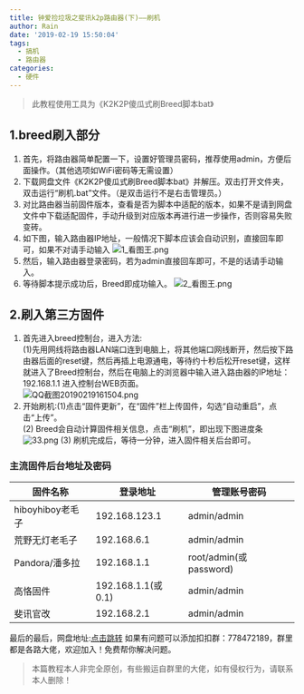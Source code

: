 ```yaml
---
title: 钟爱捡垃圾之斐讯k2p路由器(下)——刷机
author: Rain
date: '2019-02-19 15:50:04'
tags:
  - 搞机
  - 路由器
categories:
  - 硬件
---
```


<Boxx/>

> 此教程使用工具为《K2K2P傻瓜式刷Breed脚本bat》<br>
 ## 1.breed刷入部分

1. 首先，将路由器简单配置一下，设置好管理员密码，推荐使用admin，方便后面操作。（其他选项如WiFi密码等无需设置）
2. 下载网盘文件《K2K2P傻瓜式刷Breed脚本bat》并解压。双击打开文件夹，双击运行“刷机.bat”文件。（是双击运行不是右击管理员。）
3. 对比路由器当前固件版本，查看是否为脚本中适配的版本，如果不是请到网盘文件中下载适配固件，手动升级到对应版本再进行进一步操作，否则容易失败变砖。
4. 如下图，输入路由器IP地址，一般情况下脚本应该会自动识别，直接回车即可，如果不对请手动输入
![1_看图王.png](https://i.loli.net/2019/02/19/5c6bb784ce2ba.png)
5. 然后，输入路由器登录密码，若为admin直接回车即可，不是的话请手动输入。
6. 等待脚本提示成功后，Breed即成功输入。
![2_看图王.png](https://i.loli.net/2019/02/19/5c6bb85a972da.png)
## 2.刷入第三方固件
1. 首先进入breed控制台，进入方法: 
<br>(1)先用网线将路由器LAN端口连到电脑上，将其他端口网线断开，然后按下路由器后面的reset键，然后再插上电源通电，等待约十秒后松开reset键，这样就进入了Breed控制台，然后在电脑上的浏览器中输入进入路由器的IP地址：192.168.1.1 进入控制台WEB页面。<br>
![QQ截图20190219161504.png](https://i.loli.net/2019/02/19/5c6bbb16b5f86.png)
2. 开始刷机:(1)点击“固件更新”，在“固件”栏上传固件，勾选“自动重启”，点击“上传”。<br>
(2)	Breed会自动计算固件相关信息，点击“刷机”，即出现下图进度条<br>
![33.png](https://i.loli.net/2019/02/19/5c6bbb7b1974e.png)
(3) 刷机完成后，等待一分钟，进入固件相关后台即可。
### 主流固件后台地址及密码
 固件名称       | 登录地址       | 管理账号密码       |
 ------------------|-------------------|-----------------------|
 hiboyhiboy老毛子  | 192.168.123.1	   | admin/admin        |
 荒野无灯老毛子   | 192.168.6.1     | admin/admin        |
 Pandora/潘多拉   | 192.168.1.1     | root/admin(或password)|
 高恪固件       | 192.168.1.1(或0.1)| admin/admin        |
 斐讯官改       | 192.168.2.1		| admin/admin        |

 最后的最后，网盘地址:[点击跳转](https://pan.baidu.com/s/1L6yUkOTiN0wxPrVYK-ZRAw)
 如果有问题可以添加扣扣群：778472189，群里都是各路大佬，欢迎加入！免费帮你解决问题。<br>

 >本篇教程本人非完全原创，有些搬运自群里的大佬，如有侵权行为，请联系本人删除！

<Vssue :title="$title" />
